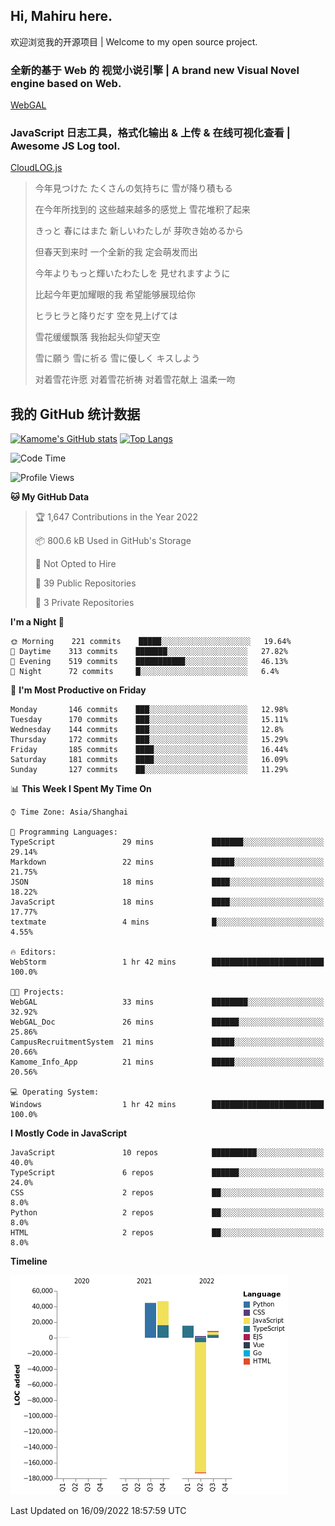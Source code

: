 ## Hi, Mahiru here.

欢迎浏览我的开源项目 | Welcome to my open source project.

### 全新的基于 Web 的 视觉小说引擎 | A brand new Visual Novel engine based on Web.

[WebGAL](https://github.com/MakinoharaShoko/WebGAL)

### JavaScript 日志工具，格式化输出 & 上传 & 在线可视化查看 | Awesome JS Log tool.

[CloudLOG.js](https://github.com/MakinoharaShoko/CloudLog.JS)

> 今年見つけた たくさんの気持ちに 雪が降り積もる  
> 
> 在今年所找到的 这些越来越多的感觉上 雪花堆积了起来  
> 
> きっと 春にはまた 新しいわたしが 芽吹き始めるから  
> 
> 但春天到来时 一个全新的我 定会萌发而出  
> 
> 今年よりもっと輝いたわたしを 見せれますように  
> 
> 比起今年更加耀眼的我 希望能够展现给你  
> 
> ヒラヒラと降りだす 空を見上げては  
> 
> 雪花缓缓飘落 我抬起头仰望天空  
> 
> 雪に願う 雪に祈る 雪に優しく キスしよう  
> 
> 对着雪花许愿 对着雪花祈祷 对着雪花献上 温柔一吻

## 我的 GitHub 统计数据

[![Kamome's GitHub stats](https://github-readme-stats.vercel.app/api?username=MakinoharaShoko)](https://github.com/anuraghazra/github-readme-stats)
[![Top Langs](https://github-readme-stats.vercel.app/api/top-langs/?username=MakinoharaShoko&layout=compact)](https://github.com/anuraghazra/github-readme-stats)

<!--
**MakinoharaShoko/MakinoharaShoko** is a ✨ _special_ ✨ repository because its `README.md` (this file) appears on your GitHub profile.

Here are some ideas to get you started:

- 🔭 I’m currently working on ...
- 🌱 I’m currently learning ...
- 👯 I’m looking to collaborate on ...
- 🤔 I’m looking for help with ...
- 💬 Ask me about ...
- 📫 How to reach me: ...
- 😄 Pronouns: ...
- ⚡ Fun fact: ...
-->

<!--START_SECTION:waka-->
![Code Time](http://img.shields.io/badge/Code%20Time-458%20hrs%2029%20mins-blue)

![Profile Views](http://img.shields.io/badge/Profile%20Views-2-blue)

**🐱 My GitHub Data** 

> 🏆 1,647 Contributions in the Year 2022
 > 
> 📦 800.6 kB Used in GitHub's Storage 
 > 
> 🚫 Not Opted to Hire
 > 
> 📜 39 Public Repositories 
 > 
> 🔑 3 Private Repositories  
 > 
**I'm a Night 🦉** 

```text
🌞 Morning    221 commits    █████░░░░░░░░░░░░░░░░░░░░   19.64% 
🌆 Daytime    313 commits    ███████░░░░░░░░░░░░░░░░░░   27.82% 
🌃 Evening    519 commits    ███████████░░░░░░░░░░░░░░   46.13% 
🌙 Night      72 commits     █░░░░░░░░░░░░░░░░░░░░░░░░   6.4%

```
📅 **I'm Most Productive on Friday** 

```text
Monday       146 commits    ███░░░░░░░░░░░░░░░░░░░░░░   12.98% 
Tuesday      170 commits    ███░░░░░░░░░░░░░░░░░░░░░░   15.11% 
Wednesday    144 commits    ███░░░░░░░░░░░░░░░░░░░░░░   12.8% 
Thursday     172 commits    ███░░░░░░░░░░░░░░░░░░░░░░   15.29% 
Friday       185 commits    ████░░░░░░░░░░░░░░░░░░░░░   16.44% 
Saturday     181 commits    ████░░░░░░░░░░░░░░░░░░░░░   16.09% 
Sunday       127 commits    ██░░░░░░░░░░░░░░░░░░░░░░░   11.29%

```


📊 **This Week I Spent My Time On** 

```text
⌚︎ Time Zone: Asia/Shanghai

💬 Programming Languages: 
TypeScript               29 mins             ███████░░░░░░░░░░░░░░░░░░   29.14% 
Markdown                 22 mins             █████░░░░░░░░░░░░░░░░░░░░   21.75% 
JSON                     18 mins             ████░░░░░░░░░░░░░░░░░░░░░   18.22% 
JavaScript               18 mins             ████░░░░░░░░░░░░░░░░░░░░░   17.77% 
textmate                 4 mins              █░░░░░░░░░░░░░░░░░░░░░░░░   4.55%

🔥 Editors: 
WebStorm                 1 hr 42 mins        █████████████████████████   100.0%

🐱‍💻 Projects: 
WebGAL                   33 mins             ████████░░░░░░░░░░░░░░░░░   32.92% 
WebGAL_Doc               26 mins             ██████░░░░░░░░░░░░░░░░░░░   25.86% 
CampusRecruitmentSystem  21 mins             █████░░░░░░░░░░░░░░░░░░░░   20.66% 
Kamome_Info_App          21 mins             █████░░░░░░░░░░░░░░░░░░░░   20.56%

💻 Operating System: 
Windows                  1 hr 42 mins        █████████████████████████   100.0%

```

**I Mostly Code in JavaScript** 

```text
JavaScript               10 repos            ██████████░░░░░░░░░░░░░░░   40.0% 
TypeScript               6 repos             ██████░░░░░░░░░░░░░░░░░░░   24.0% 
CSS                      2 repos             ██░░░░░░░░░░░░░░░░░░░░░░░   8.0% 
Python                   2 repos             ██░░░░░░░░░░░░░░░░░░░░░░░   8.0% 
HTML                     2 repos             ██░░░░░░░░░░░░░░░░░░░░░░░   8.0%

```


**Timeline**

![Chart not found](https://raw.githubusercontent.com/MakinoharaShoko/MakinoharaShoko/main/charts/bar_graph.png) 


 Last Updated on 16/09/2022 18:57:59 UTC
<!--END_SECTION:waka-->
